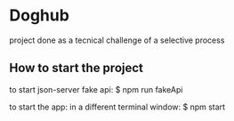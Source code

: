 # Doghub
project done as a tecnical challenge of a selective process

## How to start the project
to start json-server fake api:
$ npm run fakeApi

to start the app:
in a different terminal window:
$ npm start